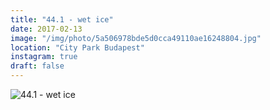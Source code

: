 ```yaml
---
title: "44.1 - wet ice"
date: 2017-02-13
image: "/img/photo/5a506978bde5d0cca49110ae16248804.jpg"
location: "City Park Budapest"
instagram: true
draft: false
---
```


![44.1 - wet ice](/img/photo/5a506978bde5d0cca49110ae16248804.jpg)
